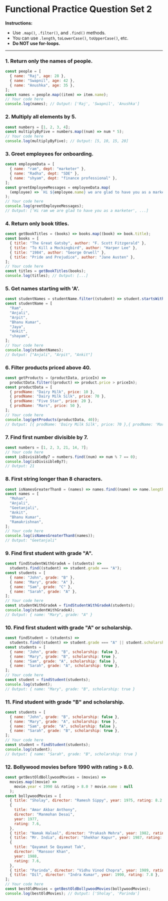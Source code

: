 # Functional Practice Question Set 2

**Instructions:**

- Use `.map()`, `.filter()`, and `.find()` methods.
- You can use `.length`, `toLowerCase()`, `toUpperCase()`, etc.
- **Do NOT use for-loops.**

---

### 1. Return only the names of people.

```js
const people = [
  { name: "Raj", age: 28 },
  { name: "Swapnil", age: 42 },
  { name: "Anushka", age: 35 },
];
const names = people.map((item) => item.name);
// Your code here
console.log(names); // Output: ['Raj', 'Swapnil', 'Anushka']
```

### 2. Multiply all elements by 5.

```js
const numbers = [1, 2, 3, 4];
const multiplyByFive = numbers.map((num) => num * 5);
// Your code here
console.log(multiplyByFive); // Output: [5, 10, 15, 20]
```

### 3. Greet employees for onboarding.

```js
const employeeData = [
  { name: "ram", dept: "marketer" },
  { name: "Radha", dept: "SDE" },
  { name: "shyam", dept: "finance professional" },
];
const greetEmployeeMessages = employeeData.map(
  (employee) => `Hi ${employee.name} we are glad to have you as a marketer`
);
// Your code here
console.log(greetEmployeeMessages);
// Output: ['Hi ram we are glad to have you as a marketer', ...]
```

### 4. Return only book titles.

```js
const getBookTitles = (books) => books.map((book) => book.title);
const books = [
  { title: "The Great Gatsby", author: "F. Scott Fitzgerald" },
  { title: "To Kill a Mockingbird", author: "Harper Lee" },
  { title: "1984", author: "George Orwell" },
  { title: "Pride and Prejudice", author: "Jane Austen" },
];
// Your code here
const titles = getBookTitles(books);
console.log(titles); // Output: [...]
```

### 5. Get names starting with 'A'.

```js
const studentNames = studentName.filter((student) => student.startsWith("A"));
const studentName = [
  "Ram",
  "Anjali",
  "Arpit",
  "Bhanu Kumar",
  "Jaya",
  "Ankit",
  "shayam",
];
// Your code here
console.log(studentNames);
// Output: ["Anjali", "Arpit", "Ankit"]
```

### 6. Filter products priced above 40.

```js
const getProducts = (productData, priceIn) =>
  productData.filter((product) => product.price > priceIn);
const productData = [
  { prodName: "Dairy Milk", price: 10 },
  { prodName: "Dairy Milk Silk", price: 70 },
  { prodName: "Five Star", price: 20 },
  { prodName: "Mars", price: 50 },
];
// Your code here
console.log(getProducts(productData, 40));
// Output: [{ prodName: 'Dairy Milk Silk', price: 70 },{ prodName: 'Mars', price: 50 }]
```

### 7. Find first number divisible by 7.

```js
const numbers = [1, 2, 3, 21, 14, 7];
// Your code here
const isDivisibleBy7 = numbers.find((num) => num % 7 == 0);
console.log(isDivisibleBy7);
// Output: 21
```

### 8. First string longer than 8 characters.

```js
const isNamesGreaterThan8 = (names) => names.find((name) => name.length > 8);
const names = [
  "Mohan",
  "Anjali",
  "Geetanjali",
  "Ankit",
  "Bhanu Kumar",
  "Ramakrishnan",
];
// Your code here
console.log(isNamesGreaterThan8(names));
// Output: "Geetanjali"
```

### 9. Find first student with grade "A".

```js
const findStudentWithGradeA = (students) =>
  students.find((student) => student.grade === "A");
const students = [
  { name: "John", grade: "B" },
  { name: "Mary", grade: "A" },
  { name: "Sam", grade: "C" },
  { name: "Sarah", grade: "A" },
];
// Your code here
const studentWithGradeA = findStudentWithGradeA(students);
console.log(studentWithGradeA);
// Output: { name: "Mary", grade: "A" }
```

### 10. Find first student with grade "A" or scholarship.

```js
const findStudent = (students) =>
  students.find((student) => student.grade === "A" || student.scholarship);
const students = [
  { name: "John", grade: "B", scholarship: false },
  { name: "Mary", grade: "B", scholarship: true },
  { name: "Sam", grade: "A", scholarship: false },
  { name: "Sarah", grade: "A", scholarship: true },
];
// Your code here
const student = findStudent(students);
console.log(student);
// Output: { name: "Mary", grade: "B", scholarship: true }
```

### 11. Find student with grade "B" and scholarship.

```js
const students = [
  { name: "John", grade: "B", scholarship: false },
  { name: "Mary", grade: "A", scholarship: true },
  { name: "Sam", grade: "A", scholarship: false },
  { name: "Sarah", grade: "B", scholarship: true },
];
// Your code here
const student = findStudent(students);
console.log(student);
// Output: { name: "Sarah", grade: "B", scholarship: true }
```

### 12. Bollywood movies before 1990 with rating > 8.0.

```js
const getBestOldBollywoodMovies = (movies) =>
  movies.map((movie) =>
    movie.year < 1990 && rating > 8.0 ? movie.name : null
  );
const bollywoodMovies = [
  { title: "Sholay", director: "Ramesh Sippy", year: 1975, rating: 8.2 },
  {
    title: "Amar Akbar Anthony",
    director: "Manmohan Desai",
    year: 1977,
    rating: 7.6,
  },
  { title: "Namak Halaal", director: "Prakash Mehra", year: 1982, rating: 7.4 },
  { title: "Mr. India", director: "Shekhar Kapur", year: 1987, rating: 7.8 },
  {
    title: "Qayamat Se Qayamat Tak",
    director: "Mansoor Khan",
    year: 1988,
    rating: 7.6,
  },
  { title: "Parinda", director: "Vidhu Vinod Chopra", year: 1989, rating: 8.1 },
  { title: "Dil", director: "Indra Kumar", year: 1990, rating: 7.8 },
];
// Your code here
const bestOldMovies = getBestOldBollywoodMovies(bollywoodMovies);
console.log(bestOldMovies); // Output: ['Sholay', 'Parinda']
```
